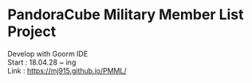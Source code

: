 # PandoraCube Military Member List Project
Develop with Goorm IDE  
Start : 18.04.28 ~ ing  
Link : https://mj915.github.io/PMML/
